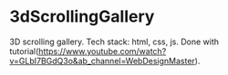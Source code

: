 # 3dScrollingGallery
3D scrolling gallery.
Tech stack: html, css, js.
Done with tutorial(https://www.youtube.com/watch?v=GLbI7BGdQ3o&ab_channel=WebDesignMaster).
